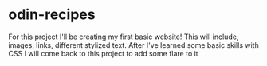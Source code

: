 # odin-recipes
For this project I'll be creating my first basic website! This will include, images, links, different stylized text. After I've learned some basic skills with CSS I will come back to this project to add some flare to it